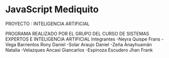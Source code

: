# JavaScript Mediquito
PROYECTO : INTELIGENCIA ARTIFICIAL

PROGRAMA REALIZADO POR EL GRUPO  DEL CURSO DE SISTEMAS EXPERTOS E INTELIGENCIA ARTIFICIAL
Integrantes
-Neyra Quispe Frans
-Vega Barrientos Rony Daniel
-Solar Araujo Daniel
-Zeña Anayhuamán Natalia
-Velazques Ancasi Giancarlos
-Espinoza Escudero Jhan Frank
